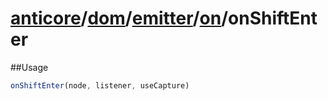 # [anticore](../../../../../../#reference)/[dom](../../../#reference)/[emitter](../../#reference)/[on](../#reference)/<a name="reference">onShiftEnter</a>

##Usage

```js
onShiftEnter(node, listener, useCapture)
```
